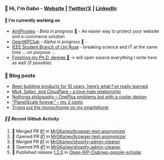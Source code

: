 ### 👋 Hi, I'm Gabo - [Website](https://gkanev.com) | [Twitter/X](https://twitter.com/mrgkanev) | [LinkedIn](https://www.linkedin.com/in/mrgkanev)

#### 🔭 I’m currently working on
- [AntiProxies](https://antiproxies.com/) - *Beta in progress* 🚀 -  An easier way to protect your website and e-commerce solution
- [OpenWPClub](https://openwpclub.com/) - *Alpha in progress* 🚀 - 
- [IEEE Student Branch of Uni Ruse](https://github.com/IEEE-Student-Branch-of-Uni-Ruse) - breaking science and IT at the same time ... on purpose ...
- [Finishing my Ph.D. degree 🤔](https://scholar.google.com/citations?user=En7GPEsAAAAJ&hl=en) -> will open source everything I write here as well (if possible)

### 📖 Blog posts
<!-- BLOG-POST-LIST:START -->
- [Been building products for 10 years, here’s what I’ve really learned](https://gkanev.com/posts/been-building-products-for-10-years-heres-what-ive-really-learned/)
- [Mp4, Safari, and Cloudflare – a love-hate relationship](https://gkanev.com/posts/mp4-safari-and-cloudflare-a-love-hate-relationship/)
- [Nothings philosophy – OnePlus problems but with a cooler design](https://gkanev.com/posts/nothings-philosophy-oneplus-problems-but-with-a-cooler-design/)
- [“PlanetScale forever” – my 2 cents](https://gkanev.com/posts/planetscale-forever-my-2-cents/)
- [Trying out the monochrome on my smartphone](https://gkanev.com/posts/trying-out-the-monochrome-on-my-smartphone/)
<!-- BLOG-POST-LIST:END -->

##### 🧑‍💻 Recent Github Activity

<!--START_SECTION:activity-->
1. 🎉 Merged PR [#1](https://github.com/MrGKanev/browser-text-anonymizer/pull/1) in [MrGKanev/browser-text-anonymizer](https://github.com/MrGKanev/browser-text-anonymizer)
2. 💪 Opened PR [#1](https://github.com/MrGKanev/browser-text-anonymizer/pull/1) in [MrGKanev/browser-text-anonymizer](https://github.com/MrGKanev/browser-text-anonymizer)
3. 🎉 Merged PR [#1](https://github.com/MrGKanev/shopify-admin-cleaner/pull/1) in [MrGKanev/shopify-admin-cleaner](https://github.com/MrGKanev/shopify-admin-cleaner)
4. 💪 Opened PR [#1](https://github.com/MrGKanev/shopify-admin-cleaner/pull/1) in [MrGKanev/shopify-admin-cleaner](https://github.com/MrGKanev/shopify-admin-cleaner)
5. 🚀 Published release [1.2.0](https://github.com/Open-WP-Club/wp-google-scholar/releases/tag/1.2.0) in [Open-WP-Club/wp-google-scholar](https://github.com/Open-WP-Club/wp-google-scholar)
<!--END_SECTION:activity-->
